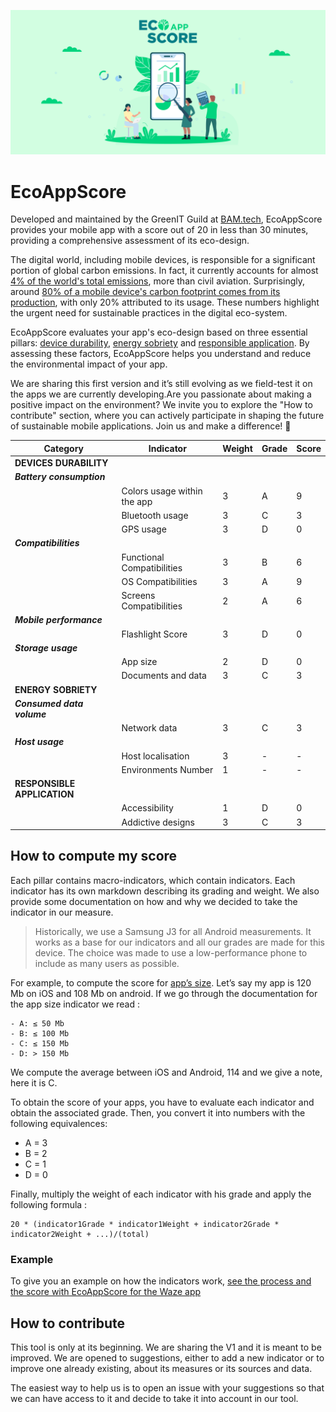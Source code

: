 ![](./assets/BannerEcoAppScore.png)

# EcoAppScore

Developed and maintained by the GreenIT Guild at [BAM.tech](https://www.bam.tech/), EcoAppScore provides your mobile app with a score out of 20 in less than 30 minutes, providing a comprehensive assessment of its eco-design.

The digital world, including mobile devices, is responsible for a significant portion of global carbon emissions. In fact, it currently accounts for almost [4% of the world's total emissions](https://www.cell.com/patterns/fulltext/S2666-3899(21)00188-4), more than civil aviation. Surprisingly, around [80% of a mobile device's carbon footprint comes from its production](https://www.senat.fr/rap/r19-555/r19-5551.pdf), with only 20% attributed to its usage. These numbers highlight the urgent need for sustainable practices in the digital eco-system.

EcoAppScore evaluates your app's eco-design based on three essential pillars: [device durability](./devicesDurability/devicesDurability.md), [energy sobriety](./energySobriety/energySobriety.md) and [responsible application](./responsibleApplication/responsibleApplication.md/). By assessing these factors, EcoAppScore helps you understand and reduce the environmental impact of your app.

We are sharing this first version and it’s still evolving as we field-test it on the apps we are currently developing.Are you passionate about making a positive impact on the environment? We invite you to explore the "How to contribute" section, where you can actively participate in shaping the future of sustainable mobile applications. Join us and make a difference! 🌱


| Category                | Indicator            | Weight | Grade | Score |
|----------------------|------------------------|--------|-------|-----|
| **DEVICES DURABILITY**   |                        |        |       |     |
| ***Battery consumption***|                    |        |       |     |
|                      | Colors usage within the app| 3    | A     | 9   |
|                      | Bluetooth usage        | 3      | C     | 3   |
|                      | GPS usage              | 3      | D     | 0   |
| ***Compatibilities***|                        |        |       |     |
|                      | Functional Compatibilities | 3  | B | 6 |
|                      | OS Compatibilities     | 3      | A     | 9   |
|                      | Screens Compatibilities| 2     | A     | 6   |
| ***Mobile performance***|                     |        |       |     |
|                      | Flashlight Score       | 3      | D     | 0   |
| ***Storage usage***  |                        |        |       |     |
|                      | App size               | 2      | D     | 0   |
|                      | Documents and data     | 3      | C     | 3   |
| **ENERGY SOBRIETY**      |                        |        |       |     |
| ***Consumed data volume***|                   |        |       |     |
|                      | Network data           | 3      | C     | 3   |
|***Host usage***      |                        |        |       |     |
|                      | Host localisation      | 3      |    -   |  -   |
|                      | Environments Number    | 1      |   -    |  -   |
| **RESPONSIBLE APPLICATION** |                     |        |       |     |
|                      | Accessibility          | 1      | D     | 0   |
|                      | Addictive designs      | 3      | C     | 3   |
## How to compute my score

Each pillar contains macro-indicators, which contain indicators. Each indicator has its own markdown describing its grading and weight. We also provide some documentation on how and why we decided to take the indicator in our measure.

> Historically, we use a Samsung J3 for all Android measurements. It works as a base for our indicators and all our grades are made for this device. The choice was made to use a low-performance phone to include as many users as possible.

For example, to compute the score for [app’s size][1]. Let’s say my app is 120 Mb on iOS and 108 Mb on android. If we go through the documentation for the app size indicator we read :

```
- A: ≤ 50 Mb
- B: ≤ 100 Mb
- C: ≤ 150 Mb
- D: > 150 Mb
```

We compute the average between iOS and Android, 114 and we give a note, here it is C.

To obtain the score of your apps, you have to evaluate each indicator and obtain the associated grade. Then, you convert it into numbers with the following equivalences:

- A = 3
- B = 2
- C = 1
- D = 0

Finally, multiply the weight of each indicator with his grade and apply the following formula :

```
20 * (indicator1Grade * indicator1Weight + indicator2Grade * indicator2Weight + ...)/(total)
```

### Example

To give you an example on how the indicators work, [see the process and the score with EcoAppScore for the Waze app](./WazeExample.md)

## How to contribute

This tool is only at its beginning. We are sharing the V1 and it is meant to be improved. We are opened to suggestions, either to add a new indicator or to improve one already existing, about its measures or its sources and data.

The easiest way to help us is to open an issue with your suggestions so that we can have access to it and decide to take it into account in our tool.

[1]: ./devicesDurability/storageUsage/appSize.md
